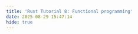```yaml
---
title: 'Rust Tutorial 8: Functional programming'
date: 2025-08-29 15:47:14
hide: true
---
```


<style>
  html, body, .markdown-body {
    font-family: Georgia, sans, serif;
  }
</style>

